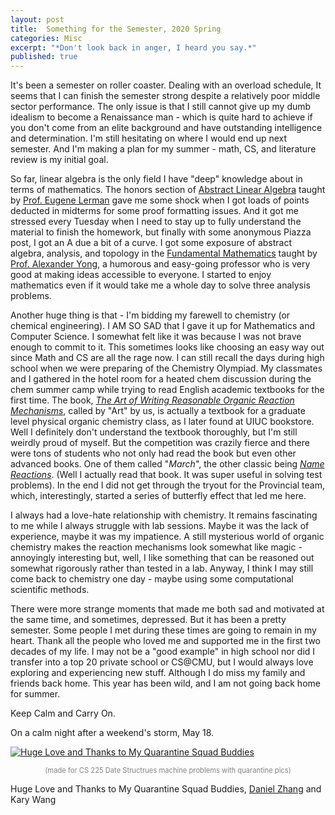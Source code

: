 ```yaml
---
layout: post
title:  Something for the Semester, 2020 Spring
categories: Misc
excerpt: "*Don't look back in anger, I heard you say.*"
published: true
---
```

It's been a semester on roller coaster. Dealing with an overload schedule, It seems that I can finish the semester strong despite a relatively poor middle sector performance. The only issue is that I still cannot give up my dumb idealism to become a Renaissance man - which is quite hard to achieve if you don't come from an elite background and have outstanding intelligence and determination. I'm still hesitating on where I would end up next semester. And I'm making a plan for my summer - math, CS, and literature review is my initial goal.

So far, linear algebra is the only field I have "deep" knowledge about in terms of mathematics. The honors section of [Abstract Linear Algebra](https://faculty.math.illinois.edu/~lerman/416/s20/416s20.html) taught by [Prof. Eugene Lerman](https://faculty.math.illinois.edu/~lerman/) gave me some shock when I got loads of points deducted in midterms for some proof formatting issues. And it got me stressed every Tuesday when I need to stay up to fully understand the material to finish the homework, but finally with some anonymous Piazza post, I got an A due a bit of a curve. I got some exposure of abstract algebra, analysis, and topology in the [Fundamental Mathematics](https://faculty.math.illinois.edu/~ayong/Spring2020Math347H/index.html) taught by [Prof. Alexander Yong](https://faculty.math.illinois.edu/~ayong/), a humorous and easy-going professor who is very good at making ideas accessible to everyone. I started to enjoy mathematics even if it would take me a whole day to solve three analysis problems.

Another huge thing is that - I'm bidding my farewell to chemistry (or chemical engineering). I AM SO SAD that I gave it up for Mathematics and Computer Science. I somewhat felt like it was because I was not brave enough to commit to it. This sometimes looks like choosing an easy way out since Math and CS are all the rage now. I can still recall the days during high school when we were preparing of the Chemistry Olympiad. My classmates and I gathered in the hotel room for a heated chem discussion during the chem summer camp while trying to read English academic textbooks for the first time. The book, [*The Art of Writing Reasonable Organic Reaction Mechanisms*](https://www.amazon.com/Writing-Reasonable-Organic-Reaction-Mechanisms/dp/0387954686), called by "Art" by us, is actually a textbook for a graduate level physical organic chemistry class, as I later found at UIUC bookstore. Well I definitely don't understand the textbook thoroughly, but I'm still weirdly proud of myself. But the competition was crazily fierce and there were tons of students who not only had read the book but even other advanced books. One of them called "*March*", the other classic being [*Name Reactions*](https://link.springer.com/book/10.1007/978-3-662-05336-2). (Well I actually read that book. It was super useful in solving test problems). In the end I did not get through the tryout for the Provincial team, which, interestingly, started a series of butterfly effect that led me here.

I always had a love-hate relationship with chemistry. It remains fascinating to me while I always struggle with lab sessions. Maybe it was the lack of experience, maybe it was my impatience. A still mysterious world of organic chemistry makes the reaction mechanisms look somewhat like magic - annoyingly interesting but, well, I like something that can be reasoned out somewhat rigorously rather than tested in a lab. Anyway, I think I may still come back to chemistry one day - maybe using some computational scientific methods.

There were more strange moments that made me both sad and motivated at the same time, and sometimes, depressed. But it has been a pretty semester. Some people I met during these times are going to remain in my heart. Thank all the people who loved me and supported me in the first two decades of my life. I may not be a "good example" in high school nor did I transfer into a top 20 private school or CS@CMU, but I would always love exploring and experiencing new stuff. Although I do miss my family and friends back home. This year has been wild, and I am not going back home for summer.

Keep Calm and Carry On.

On a calm night after a weekend's storm, May 18.

[![Huge Love and Thanks to My Quarantine Squad Buddies](/assets/images/5-18/mymosaic-0.5.png "Huge Love and Thanks to My Quarantine Squad Buddies, Daniel Zhang and Kary Wang")](https://www.instagram.com/p/B_GP3c0p1cF/?utm_source=ig_web_copy_link)

<p style="text-align: center; font-size: 0.8em; color: #828282">(made for CS 225 Date Structrues machine problems with quarantine pics)</p>

Huge Love and Thanks to My Quarantine Squad Buddies, [Daniel Zhang](https://www.danielz.ch/) and Kary Wang
